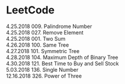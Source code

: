# LeetCode

 4.25.2018  009. Palindrome Number    
 4.25.2018  027. Remove Element  
 4.25.2018  001. Two Sum  
 4.26.2018  100. Same Tree  
 4.27.2018  101. Symmetric Tree  
 4.28.2018  104. Maximum Depth of Binary Tree  
 4.30.2018  121. Best Time to Buy and Sell Stock  
 5.03.2018  136. Single Number  
12.16.2018  326. Power of Three